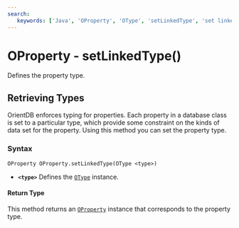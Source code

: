 ```yaml
---
search:
   keywords: ['Java', 'OProperty', 'OType', 'setLinkedType', 'set linked type']
---
```


# OProperty - setLinkedType()

Defines the property type.

## Retrieving Types

OrientDB enforces typing for properties.  Each property in a database class is set to a particular type, which provide some constraint on the kinds of data set for the property. Using this method you can set the property type.

### Syntax

```
OProperty OProperty.setLinkedType(OType <type>)
```

- **`<type>`** Defines the [`OType`](../OType.md) instance.

#### Return Type

This method returns an [`OProperty`](../OProperty.md) instance that corresponds to the property type.
